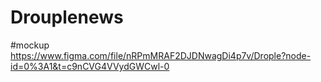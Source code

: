 # Drouplenews


#mockup
https://www.figma.com/file/nRPmMRAF2DJDNwagDi4p7v/Drople?node-id=0%3A1&t=c9nCVG4VVydGWCwl-0
